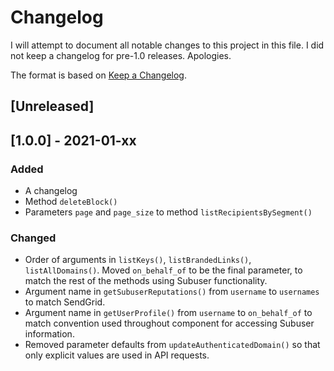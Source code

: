 # Changelog

I will attempt to document all notable changes to this project in this file. I did not keep a changelog for pre-1.0 releases. Apologies.

The format is based on [Keep a Changelog](https://keepachangelog.com/en/1.0.0/).

## [Unreleased]

## [1.0.0] - 2021-01-xx

### Added

- A changelog
- Method `deleteBlock()`
- Parameters `page` and `page_size` to method `listRecipientsBySegment()`

### Changed

- Order of arguments in `listKeys()`, `listBrandedLinks()`, `listAllDomains()`. Moved `on_behalf_of` to be the final parameter, to match the rest of the methods using Subuser functionality.
- Argument name in `getSubuserReputations()` from `username` to `usernames` to match SendGrid.
- Argument name in `getUserProfile()` from `username` to `on_behalf_of` to match convention used throughout component for accessing Subuser information.
- Removed parameter defaults from `updateAuthenticatedDomain()` so that only explicit values are used in API requests.
